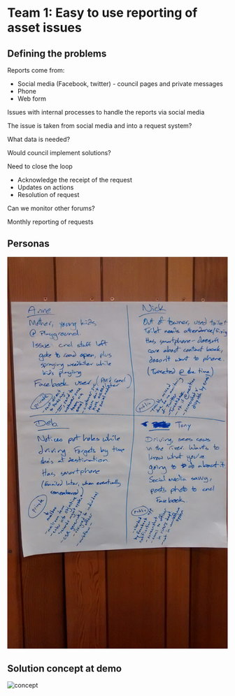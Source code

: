 # Team 1: Easy to use reporting of asset issues

## Defining the problems
Reports come from:
 * Social media (Facebook, twitter) - council pages and private messages
 * Phone
 * Web form


Issues with internal processes to handle the reports via social media

The issue is taken from social media and into a request system?

What data is needed?

Would council implement solutions?

Need to close the loop
 * Acknowledge the receipt of the request
 * Updates on actions
 * Resolution of request

Can we monitor other forums?

Monthly reporting of requests

## Personas
![personas](assets/team1-personas.jpg)

## Solution concept at demo
![concept](assets/team1-concept-solutions.jpg)


